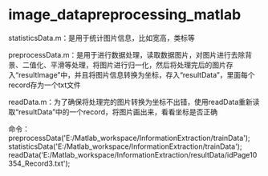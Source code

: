 # image_datapreprocessing_matlab
statisticsData.m：是用于统计图片信息，比如宽高，类标等

preprocessData.m：是用于进行数据处理，读取数据图片，对图片进行去除背景、二值化、平滑等处理，将图片进行归一化，然后将处理完后的图片存入“resultImage”中，并且将图片信息转换为坐标，存入“resultData”，里面每个record存为一个txt文件

readData.m：为了确保将处理完的图片转换为坐标不出错，使用readData重新读取“resultData”中的一个record，将图片画出来，看看坐标是否正确

命令：preprocessData('E:/Matlab_workspace/InformationExtraction/trainData');
statisticsData('E:/Matlab_workspace/InformationExtraction/trainData');
readData('E:/Matlab_workspace/InformationExtraction/resultData/idPage10354_Record3.txt');
